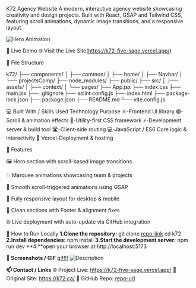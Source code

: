 K72 Agency Website
A modern, interactive agency website showcasing creativity and design projects. Built with React, GSAP and Tailwind CSS, featuring scroll animations, dynamic image transitions, and a responsive layout.

![Hero Animation](https://i.pinimg.com/originals/97/35/82/973582d9b0e0761a1b880edb78b7f4e7.gif)


🔗 Live Demo
🌐 Visit the Live Site(https://k72-five-sage.vercel.app/)

📁 File Structure

k72/
├── components/
│   ├── common/
│   ├── home/
│   ├── Navbar/
│   └── projectsComp/
├── node_modules/
├── public/
├── src/
│   ├── assets/
│   ├── context/
│   └── pages/
├── App.jsx
├── index.css
├── main.jsx
├── .gitignore
├── eslint.config.js
├── index.html
├── package-lock.json
├── package.json
├── README.md
└── vite.config.js

💻 Built With / Skills Used
Technology	Purpose
⚛️-Frontend UI library
🟢-Scroll & animation effects
🎨-Utility-first CSS framework
⚡-Development server & build tool
🛣️-Client-side routing
💻-JavaScript / ES6	Core logic & interactivity
🚀 Vercel-Deployment & hosting


📌 Features

🖼️ Hero section with scroll-based image transitions

✨ Marquee animations showcasing team & projects

🔄 Smooth scroll-triggered animations using GSAP

📱 Fully responsive layout for desktop & mobile

🧹 Clean sections with Footer & alignment fixes

🌐 Live deployment with auto-update via GitHub integration


🚀 How to Run Locally
**1.Clone the repository:**
git clone [repo-link](https://github.com/Sweta-82/K72.git)
cd k72
**2.Install dependencies:**
npm install
**3.Start the development server:**
npm run dev
**4.**open your browser at http://localhost:5173

**📸 Screenshots / GIF**
[gif!!!](https://i.pinimg.com/originals/a2/b2/9f/a2b29f0577de8897aa845c7dc11f3d3b.gif)
![Description](./screenshots/animation.gif)


**📫 Contact / Links**
🌐 Project Live: https://k72-five-sage.vercel.app/
🎨 Original Site: https://k72.ca/
💾 GitHub Repo: [repo-url](https://github.com/Sweta-82/K72.git)
